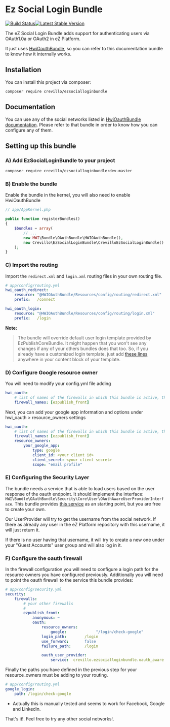 Ez Social Login Bundle
======================

[![Build Status](https://secure.travis-ci.org/crevillo/ezsocialloginbundle.svg?branch=master)](http://travis-ci.org/crevillo/ezsocialloginbundle)[![Latest Stable Version](https://poser.pugx.org/crevillo/ezsocialloginbundle/v/stable.svg)](https://packagist.org/packages/crevillo/ezsocialloginbundle)

The eZ Social Login Bundle adds support for authenticating users via OAuth1.0a or OAuth2 in eZ Platform.

It just uses [HwiOauthBundle](https://github.com/hwi/HWIOAuthBundle), so you can refer to this documentation 
bundle to know how it internally works. 

Installation
------------
You can install this project via composer:
```
composer require crevillo/ezsocialloginbundle
```

Documentation
-------------

You can use any of the social networks listed in [HwiOauthBundle documentation](https://github.com/hwi/HWIOAuthBundle#installation). 
Please refer to that bundle in order to know how you can configure any of them. 

Setting up this bundle
----------------------

### A) Add EzSocialLoginBundle to your project

```bash
composer require crevillo/ezsocialloginbundle:dev-master
```

### B) Enable the bundle

Enable the bundle in the kernel, you will also need to enable
HwiOauthBundle

```php
// app/AppKernel.php

public function registerBundles()
{
    $bundles = array(
        // ...
        new HWI\Bundle\OAuthBundle\HWIOAuthBundle(),
        new Crevillo\EzSocialLoginBundle\CrevilloEzSocialLoginBundle()
    );
}
```

### C) Import the routing

Import the `redirect.xml` and `login.xml` routing files in your own routing file.

```yaml
# app/config/routing.yml
hwi_oauth_redirect:
    resource: "@HWIOAuthBundle/Resources/config/routing/redirect.xml"
    prefix:   /connect

hwi_oauth_login:
    resource: "@HWIOAuthBundle/Resources/config/routing/login.xml"
    prefix:   /login
```

**Note:**

> The bundle will override default user login template provided by EzPublishCoreBundle. It might happen that you
won't see any changes if any of your others bundles does that too. So, if you already have a customized login template,
just add [these lines](https://github.com/crevillo/ezsocialloginbundle/blob/master/Resources/views/Security/login.html.twig#L36-L38) anywhere in your content block of your template.

### D) Configure Google resource owner

You will need to modify your config.yml file adding 

```yaml
hwi_oauth:
    # list of names of the firewalls in which this bundle is active, this setting MUST be set
    firewall_names: [ezpublish_front]
```    

Next, you can add your google app information and options under hwi_oauth > resource_owners settings
```yaml
hwi_oauth:
    # list of names of the firewalls in which this bundle is active, this setting MUST be set
    firewall_names: [ezpublish_front]
    resource_owners:
        your_google_app:
            type: google
            client_id: <your client id>
            client_secret: <your client secret>
            scope: "email profile"
```    

### E) Configuring the Security Layer

The bundle needs a service that is able to load users based on the user response of the oauth endpoint.
It should implement the interface: ```HWI\Bundle\OAuthBundle\Security\Core\User\OAuthAwareUserProviderInterface```.
This bundle provides [this service](https://github.com/crevillo/ezsocialloginbundle/blob/master/Security/EzSocialUserProvider.php) as an starting
point, but you are free to create your own. 

Our UserProvider will try to get the username from the social network. If there as already any user in the eZ Platform
repository with this username, it will just return it. 

If there is no user having that username, it will try to create a new one under your "Guest Accounts" user group and
will also log in it.

### F) Configure the oauth firewall

In the firewall configuration you will need to configure a login path for the resource owners you have configured previously.
Additionally you will need to point the oauth firewall to the service this bundle provides:

```yaml
# app/config/security.yml
security:
    firewalls:
        # your other firewalls
        #
        ezpublish_front:
            anonymous: ~
            oauth:
                resource_owners:
                    google:             "/login/check-google"
                login_path:        /login
                use_forward:       false
                failure_path:      /login

                oauth_user_provider:
                    service:  crevillo.ezsocialloginbundle.oauth_aware.user_provider.service
```

Finally the paths you have defined in the previous step for your resource_owners must be adding to your routing.

```yaml
# app/config/routing.yml
google_login:
    path: /login/check-google
```

* Actually this is manually tested and seems to work for Facebook, Google and Linkedin.  

That's it!. Feel free to try any other social networks!. 
